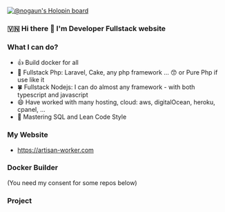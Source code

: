 [![@nogaun's Holopin board](https://holopin.me/nogaun)](https://holopin.io/@nogaun)


### 🇻🇳 Hi there 👋 I'm Developer Fullstack website 

### What I can do?
- 👍 Build docker for all 
- 🥇 Fullstack Php: Laravel, Cake, any php framework ... 😙 or Pure Php if use like it 
- 🍀 Fullstack Nodejs: I can do almost any framework - with both typescript and javascript
- 😄 Have worked with many hosting, cloud: aws, digitalOcean, heroku, cpanel, ...
- 🌝 Mastering SQL and Lean Code Style

### My Website

- https://artisan-worker.com

### Docker Builder
(You need my consent for some repos below)

### Project

